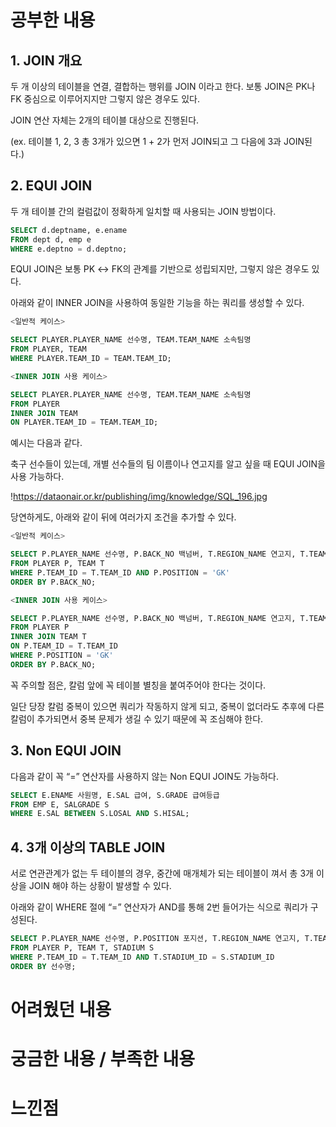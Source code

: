 # 공부한 내용


## 1. JOIN 개요

두 개 이상의 테이블을 연결, 결합하는 행위를 JOIN 이라고 한다. 보통 JOIN은 PK나 FK 중심으로 이루어지지만 그렇지 않은 경우도 있다.

JOIN 연산 자체는 2개의 테이블 대상으로 진행된다.

(ex. 테이블 1, 2, 3 총 3개가 있으면 1 + 2가 먼저 JOIN되고 그 다음에 3과 JOIN된다.)

## 2. EQUI JOIN

두 개 테이블 간의 컬럼값이 정확하게 일치할 때 사용되는 JOIN 방법이다.

```sql
SELECT d.deptname, e.ename 
FROM dept d, emp e 
WHERE e.deptno = d.deptno;
```

EQUI JOIN은 보통 PK ↔ FK의 관계를 기반으로 성립되지만, 그렇지 않은 경우도 있다.

아래와 같이 INNER JOIN을 사용하여 동일한 기능을 하는 쿼리를 생성할 수 있다.

```sql
<일반적 케이스>

SELECT PLAYER.PLAYER_NAME 선수명, TEAM.TEAM_NAME 소속팀명 
FROM PLAYER, TEAM 
WHERE PLAYER.TEAM_ID = TEAM.TEAM_ID; 

<INNER JOIN 사용 케이스>

SELECT PLAYER.PLAYER_NAME 선수명, TEAM.TEAM_NAME 소속팀명 
FROM PLAYER 
INNER JOIN TEAM 
ON PLAYER.TEAM_ID = TEAM.TEAM_ID;
```

예시는 다음과 같다.

축구 선수들이 있는데, 개별 선수들의 팀 이름이나 연고지를 알고 싶을 때 EQUI JOIN을 사용 가능하다.

!https://dataonair.or.kr/publishing/img/knowledge/SQL_196.jpg

당연하게도, 아래와 같이 뒤에 여러가지 조건을 추가할 수 있다.

```sql
<일반적 케이스>

SELECT P.PLAYER_NAME 선수명, P.BACK_NO 백넘버, T.REGION_NAME 연고지, T.TEAM_NAME 팀명 
FROM PLAYER P, TEAM T 
WHERE P.TEAM_ID = T.TEAM_ID AND P.POSITION = 'GK' 
ORDER BY P.BACK_NO; 

<INNER JOIN 사용 케이스>

SELECT P.PLAYER_NAME 선수명, P.BACK_NO 백넘버, T.REGION_NAME 연고지, T.TEAM_NAME 팀명 
FROM PLAYER P 
INNER JOIN TEAM T 
ON P.TEAM_ID = T.TEAM_ID 
WHERE P.POSITION = 'GK' 
ORDER BY P.BACK_NO;
```

꼭 주의할 점은, 칼럼 앞에 꼭 테이블 별칭을 붙여주어야 한다는 것이다.

일단 당장 칼럼 중복이 있으면 쿼리가 작동하지 않게 되고, 중복이 없더라도 추후에 다른 칼럼이 추가되면서 중복 문제가 생길 수 있기 때문에 꼭 조심해야 한다.

## 3. Non EQUI JOIN

다음과 같이 꼭 “=” 연산자를 사용하지 않는 Non EQUI JOIN도 가능하다.

```sql
SELECT E.ENAME 사원명, E.SAL 급여, S.GRADE 급여등급 
FROM EMP E, SALGRADE S 
WHERE E.SAL BETWEEN S.LOSAL AND S.HISAL;
```

## 4. 3개 이상의 TABLE JOIN

서로 연관관계가 없는 두 테이블의 경우, 중간에 매개체가 되는 테이블이 껴서 총 3개 이상을 JOIN 해야 하는 상황이 발생할 수 있다.

아래와 같이 WHERE 절에 “=” 연산자가 AND를 통해 2번 들어가는 식으로 쿼리가 구성된다.

```sql
SELECT P.PLAYER_NAME 선수명, P.POSITION 포지션, T.REGION_NAME 연고지, T.TEAM_NAME 팀명, S.STADIUM_NAME 구장명 
FROM PLAYER P, TEAM T, STADIUM S 
WHERE P.TEAM_ID = T.TEAM_ID AND T.STADIUM_ID = S.STADIUM_ID 
ORDER BY 선수명; 
```

# 어려웠던 내용


# 궁금한 내용 / 부족한 내용


# 느낀점

